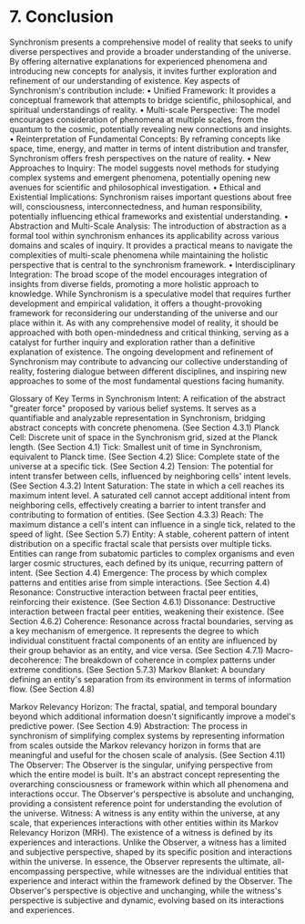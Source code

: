 # 7. Conclusion

Synchronism presents a comprehensive model of reality that seeks to unify diverse perspectives 
and provide a broader understanding of the universe. By offering alternative explanations for 
experienced phenomena and introducing new concepts for analysis, it invites further exploration 
and refinement of our understanding of existence. 
Key aspects of Synchronism's contribution include: 
• 
Unified Framework: It provides a conceptual framework that attempts to bridge 
scientific, philosophical, and spiritual understandings of reality. 
• 
Multi-scale Perspective: The model encourages consideration of phenomena at multiple 
scales, from the quantum to the cosmic, potentially revealing new connections and 
insights. 
• 
Reinterpretation of Fundamental Concepts: By reframing concepts like space, time, 
energy, and matter in terms of intent distribution and transfer, Synchronism offers fresh 
perspectives on the nature of reality. 
• 
New Approaches to Inquiry: The model suggests novel methods for studying complex 
systems and emergent phenomena, potentially opening new avenues for scientific and 
philosophical investigation. 
• 
Ethical and Existential Implications: Synchronism raises important questions about free 
will, consciousness, interconnectedness, and human responsibility, potentially 
influencing ethical frameworks and existential understanding. 
• 
Abstraction and Multi-Scale Analysis: The introduction of abstraction as a formal tool 
within synchronism enhances its applicability across various domains and scales of 
inquiry. It provides a practical means to navigate the complexities of multi-scale 
phenomena while maintaining the holistic perspective that is central to the synchronism 
framework. 
• 
Interdisciplinary Integration: The broad scope of the model encourages integration of 
insights from diverse fields, promoting a more holistic approach to knowledge. 
While Synchronism is a speculative model that requires further development and empirical 
validation, it offers a thought-provoking framework for reconsidering our understanding of the 
universe and our place within it. As with any comprehensive model of reality, it should be 
approached with both open-mindedness and critical thinking, serving as a catalyst for further 
inquiry and exploration rather than a definitive explanation of existence. 
The ongoing development and refinement of Synchronism may contribute to advancing our 
collective understanding of reality, fostering dialogue between different disciplines, and inspiring 
new approaches to some of the most fundamental questions facing humanity. 

Glossary of Key Terms in Synchronism 
Intent: A reification of the abstract "greater force" proposed by various belief systems. It serves 
as a quantifiable and analyzable representation in Synchronism, bridging abstract concepts with 
concrete phenomena. (See Section 4.3.1) 
Planck Cell: Discrete unit of space in the Synchronism grid, sized at the Planck length. (See 
Section 4.1) 
Tick: Smallest unit of time in Synchronism, equivalent to Planck time. (See Section 4.2) 
Slice: Complete state of the universe at a specific tick. (See Section 4.2) 
Tension: The potential for intent transfer between cells, influenced by neighboring cells' intent 
levels. (See Section 4.3.2) 
Intent Saturation: The state in which a cell reaches its maximum intent level. A saturated cell 
cannot accept additional intent from neighboring cells, effectively creating a barrier to intent 
transfer and contributing to formation of entities. (See Section 4.3.3) 
Reach: The maximum distance a cell's intent can influence in a single tick, related to the speed 
of light. (See Section 5.7) 
Entity: A stable, coherent pattern of intent distribution on a specific fractal scale that persists over 
multiple ticks. Entities can range from subatomic particles to complex organisms and even larger 
cosmic structures, each defined by its unique, recurring pattern of intent. (See Section 4.4) 
Emergence: The process by which complex patterns and entities arise from simple interactions. 
(See Section 4.4) 
Resonance: Constructive interaction between fractal peer entities, reinforcing their existence. 
(See Section 4.6.1) 
Dissonance: Destructive interaction between fractal peer entities, weakening their existence. (See 
Section 4.6.2) 
Coherence: Resonance across fractal boundaries, serving as a key mechanism of emergence. It 
represents the degree to which individual constituent fractal components of an entity are 
influenced by their group behavior as an entity, and vice versa. (See Section 4.7.1) 
Macro-decoherence: The breakdown of coherence in complex patterns under extreme 
conditions. (See Section 5.7.3) 
Markov Blanket: A boundary defining an entity's separation from its environment in terms of 
information flow. (See Section 4.8) 

Markov Relevancy Horizon: The fractal, spatial, and temporal boundary beyond which 
additional information doesn't significantly improve a model's predictive power. (See Section 4.9) 
Abstraction: The process in synchronism of simplifying complex systems by representing 
information from scales outside the Markov relevancy horizon in forms that are meaningful and 
useful for the chosen scale of analysis. (See Section 4.11) 
The Observer: The Observer is the singular, unifying perspective from which the entire 
model is built. It's an abstract concept representing the overarching consciousness or 
framework within which all phenomena and interactions occur. The Observer's 
perspective is absolute and unchanging, providing a consistent reference point for 
understanding the evolution of the universe. 
Witness: A witness is any entity within the universe, at any scale, that experiences 
interactions with other entities within its Markov Relevancy Horizon (MRH). The existence 
of a witness is defined by its experiences and interactions. Unlike the Observer, a witness 
has a limited and subjective perspective, shaped by its specific position and interactions 
within the universe. 
In essence, the Observer represents the ultimate, all-encompassing perspective, while witnesses 
are the individual entities that experience and interact within the framework defined by the 
Observer. The Observer's perspective is objective and unchanging, while the witness's 
perspective is subjective and dynamic, evolving based on its interactions and experiences.